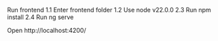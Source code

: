 
Run frontend
 1.1 Enter frontend folder
 1.2 Use node v22.0.0 
 2.3 Run npm install
 2.4 Run ng serve

Open http://localhost:4200/